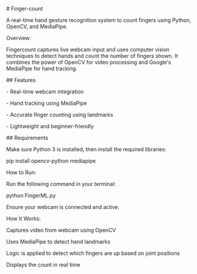 ﻿\# Finger-count

A real-time hand gesture recognition system to count fingers using Python, OpenCV, and MediaPipe.



Overview:

Fingercount captures live webcam input and uses computer vision techniques to detect hands and count the number of fingers shown. It combines the power of OpenCV for video processing and Google's MediaPipe for hand tracking.



\## Features



\- Real-time webcam integration

\- Hand tracking using MediaPipe

\- Accurate finger counting using landmarks

\- Lightweight and beginner-friendly



\## Requirements



Make sure Python 3 is installed, then install the required libraries:




pip install opencv-python mediapipe





How to Run:

Run the following command in your terminal:



python FingerML.py



Ensure your webcam is connected and active.





How It Works:


Captures video from webcam using OpenCV



Uses MediaPipe to detect hand landmarks



Logic is applied to detect which fingers are up based on joint positions



Displays the count in real time




